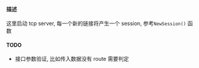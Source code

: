 #### 描述
这里启动 tcp server, 每一个新的链接将产生一个 session, 参考`NewSession()` 函数

#### TODO
* 接口参数验证, 比如传入数据没有 route 需要判定